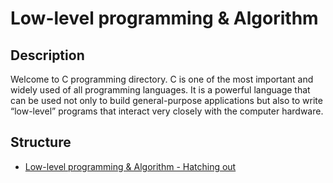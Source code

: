 # Low-level programming & Algorithm

## Description
Welcome to C programming directory. C is one of the most important and widely used of all programming languages. It is a powerful language that can be used not only to build general-purpose applications but also to write “low-level” programs that interact very closely with the computer hardware.

## Structure
* [Low-level programming & Algorithm - Hatching out](https://github.com/islamsaleh-se/software-engineering/tree/main/SE%20Foundations/Low-level%20programming%20%26%20Algorithm/Low-level%20programming%20%26%20Algorithm%20-%20Hatching%20out)
